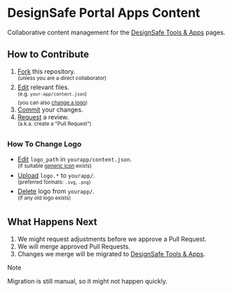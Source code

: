 # DesignSafe Portal Apps Content

Collaborative content management for the [DesignSafe Tools & Apps](https://www.designsafe-ci.org/use-designsafe/tools-applications/) pages.

## How to Contribute

1. [Fork](https://docs.github.com/en/pull-requests/collaborating-with-pull-requests/working-with-forks/fork-a-repo) this repository.\
    <sup>(unless you are a direct collaborator)</sup>
2. [Edit](https://docs.github.com/en/repositories/working-with-files/managing-files/editing-files) relevant files.\
    <sup>(e.g. `your-app/content.json`)\
    (you can also [change a logo](#how-to-change-logo))</sup>
3. [Commit](https://docs.github.com/en/pull-requests/committing-changes-to-your-project/creating-and-editing-commits/about-commits) your changes.
4. [Request](https://docs.github.com/en/pull-requests/collaborating-with-pull-requests/proposing-changes-to-your-work-with-pull-requests/creating-a-pull-request) a review.\
    <sup>(a.k.a. create a "Pull Request")</sup>

### How To Change Logo

- [Edit](https://docs.github.com/en/repositories/working-with-files/managing-files/editing-files) `logo_path` in `yourapp/content.json`.\
    <sup>(if suitable [generic icon](./_icons) exists)</sup>
- [Upload](https://docs.github.com/en/repositories/working-with-files/managing-files/adding-a-file-to-a-repository) `logo.*` to `yourapp/`.\
    <sup>(preferred formats: `.svg`, `.png`)</sup>
- [Delete](https://docs.github.com/en/repositories/working-with-files/managing-files/deleting-files-in-a-repository#deleting-a-file) logo from `yourapp/`.\
    <sup>(if any old logo exists)</sup>

## What Happens Next

1. We might request adjustments before we approve a Pull Request.
2. We will merge approved Pull Requests.
3. Changes we merge will be migrated to [DesignSafe Tools & Apps](https://www.designsafe-ci.org/use-designsafe/tools-applications/).

> [!NOTE]
> Migration is still manual, so it might not happen quickly.
